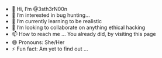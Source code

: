 - 👋 Hi, I’m @3sth3rN00n
- 👀 I’m interested in bug hunting...
- 🌱 I’m currently learning to be realistic
- 💞️ I’m looking to collaborate on anything ethical hacking
- 📫 How to reach me ... You already did, by visiting this page
- 😄 Pronouns: She/Her
- ⚡ Fun fact: Am yet to find out ...

<!---
3sth3rN00n/3sth3rN00n is a ✨ special ✨ repository because its `README.md` (this file) appears on your GitHub profile.
You can click the Preview link to take a look at your changes.
--->
